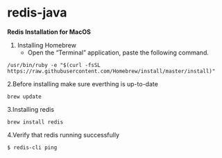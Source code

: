 # redis-java

**Redis Installation for MacOS**

1. Installing Homebrew
   - Open the “Terminal” application, paste the following command.
```
/usr/bin/ruby -e "$(curl -fsSL https://raw.githubusercontent.com/Homebrew/install/master/install)"
```
2.Before installing make sure everthing is up-to-date
```
brew update
```
3.Installing redis
```
brew install redis
```
4.Verify that redis running successfully
```
$ redis-cli ping
```
